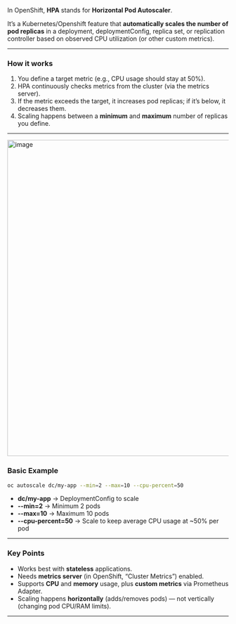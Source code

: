In OpenShift, **HPA** stands for **Horizontal Pod Autoscaler**.

It’s a Kubernetes/Openshift feature that **automatically scales the number of pod replicas** in a deployment, deploymentConfig, replica set, or replication controller based on observed CPU utilization (or other custom metrics).

---

### **How it works**

1. You define a target metric (e.g., CPU usage should stay at 50%).
2. HPA continuously checks metrics from the cluster (via the metrics server).
3. If the metric exceeds the target, it increases pod replicas; if it’s below, it decreases them.
4. Scaling happens between a **minimum** and **maximum** number of replicas you define.

---

<img width="1600" height="720" alt="image" src="https://github.com/user-attachments/assets/6ec76031-b737-4438-942e-2f9fa48fdcda" />


### **Basic Example**

```bash
oc autoscale dc/my-app --min=2 --max=10 --cpu-percent=50
```

* **dc/my-app** → DeploymentConfig to scale
* **--min=2** → Minimum 2 pods
* **--max=10** → Maximum 10 pods
* **--cpu-percent=50** → Scale to keep average CPU usage at \~50% per pod

---

### **Key Points**

* Works best with **stateless** applications.
* Needs **metrics server** (in OpenShift, “Cluster Metrics”) enabled.
* Supports **CPU** and **memory** usage, plus **custom metrics** via Prometheus Adapter.
* Scaling happens **horizontally** (adds/removes pods) — not vertically (changing pod CPU/RAM limits).

---


